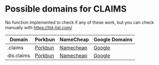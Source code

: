 # Possible domains for CLAIMS

No function implemented to check if any of these work, but you can check manually with https://tld-list.com/

| Domain | Porkbun | NameCheap | Google Domains |
|---|---|---|---|
| .claims | [Porkbun](https://porkbun.com/checkout/search?prb=e814663da1&tlds=&idnLanguage=&search=search&q=.claims) | [Namecheap](https://www.namecheap.com/domains/registration/results/?domain=.claims) | [Google](https://domains.google.com/registrar/search?searchTerm=.claims) |
| dis.claims | [Porkbun](https://porkbun.com/checkout/search?prb=e814663da1&tlds=&idnLanguage=&search=search&q=dis.claims) | [Namecheap](https://www.namecheap.com/domains/registration/results/?domain=dis.claims) | [Google](https://domains.google.com/registrar/search?searchTerm=dis.claims) |
